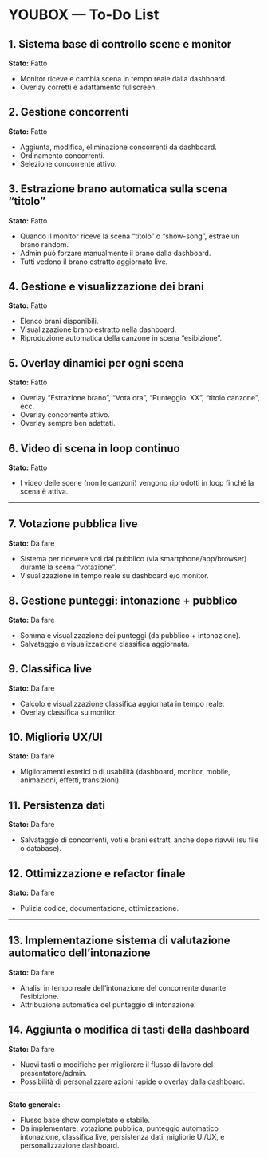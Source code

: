 # YOUBOX — To-Do List

## 1. Sistema base di controllo scene e monitor  
**Stato:** Fatto  
- Monitor riceve e cambia scena in tempo reale dalla dashboard.
- Overlay corretti e adattamento fullscreen.

## 2. Gestione concorrenti
**Stato:** Fatto  
- Aggiunta, modifica, eliminazione concorrenti da dashboard.
- Ordinamento concorrenti.
- Selezione concorrente attivo.

## 3. Estrazione brano automatica sulla scena “titolo”
**Stato:** Fatto  
- Quando il monitor riceve la scena “titolo” o “show-song”, estrae un brano random.
- Admin può forzare manualmente il brano dalla dashboard.
- Tutti vedono il brano estratto aggiornato live.

## 4. Gestione e visualizzazione dei brani
**Stato:** Fatto  
- Elenco brani disponibili.
- Visualizzazione brano estratto nella dashboard.
- Riproduzione automatica della canzone in scena “esibizione”.

## 5. Overlay dinamici per ogni scena
**Stato:** Fatto  
- Overlay “Estrazione brano”, “Vota ora”, “Punteggio: XX”, “titolo canzone”, ecc.
- Overlay concorrente attivo.
- Overlay sempre ben adattati.

## 6. Video di scena in loop continuo
**Stato:** Fatto  
- I video delle scene (non le canzoni) vengono riprodotti in loop finché la scena è attiva.

---

## 7. Votazione pubblica live
**Stato:** Da fare  
- Sistema per ricevere voti dal pubblico (via smartphone/app/browser) durante la scena “votazione”.
- Visualizzazione in tempo reale su dashboard e/o monitor.

## 8. Gestione punteggi: intonazione + pubblico
**Stato:** Da fare  
- Somma e visualizzazione dei punteggi (da pubblico + intonazione).
- Salvataggio e visualizzazione classifica aggiornata.

## 9. Classifica live
**Stato:** Da fare  
- Calcolo e visualizzazione classifica aggiornata in tempo reale.
- Overlay classifica su monitor.

## 10. Migliorie UX/UI
**Stato:** Da fare  
- Miglioramenti estetici o di usabilità (dashboard, monitor, mobile, animazioni, effetti, transizioni).

## 11. Persistenza dati
**Stato:** Da fare  
- Salvataggio di concorrenti, voti e brani estratti anche dopo riavvii (su file o database).

## 12. Ottimizzazione e refactor finale
**Stato:** Da fare  
- Pulizia codice, documentazione, ottimizzazione.

---

## 13. Implementazione sistema di valutazione automatico dell’intonazione
**Stato:** Da fare  
- Analisi in tempo reale dell’intonazione del concorrente durante l’esibizione.
- Attribuzione automatica del punteggio di intonazione.

## 14. Aggiunta o modifica di tasti della dashboard
**Stato:** Da fare  
- Nuovi tasti o modifiche per migliorare il flusso di lavoro del presentatore/admin.
- Possibilità di personalizzare azioni rapide o overlay dalla dashboard.

---

**Stato generale:**  
- Flusso base show completato e stabile.
- Da implementare: votazione pubblica, punteggio automatico intonazione, classifica live, persistenza dati, migliorie UI/UX, e personalizzazione dashboard.
